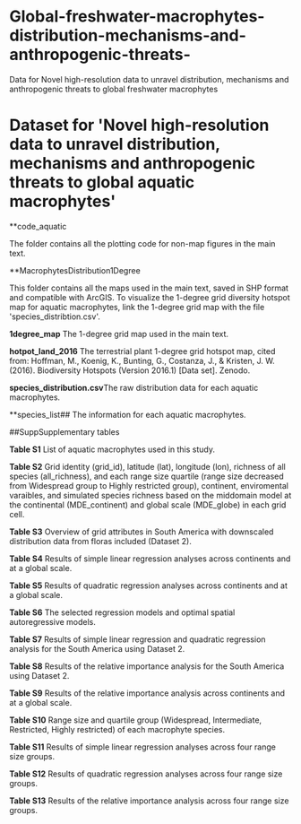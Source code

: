 # Global-freshwater-macrophytes-distribution-mechanisms-and-anthropogenic-threats-
Data for Novel high-resolution data to unravel distribution, mechanisms and anthropogenic threats to global freshwater macrophytes
# Dataset for 'Novel high-resolution data to unravel distribution, mechanisms and anthropogenic threats to global aquatic macrophytes'

**code_aquatic

The folder contains all the plotting code for non-map figures in the main text.

**MacrophytesDistribution1Degree

This folder contains all the maps used in the main text, saved in ​​SHP format​​ and compatible with ​​ArcGIS​​. To visualize the ​​1-degree grid diversity hotspot map for aquatic macrophytes​​, link the 1-degree grid map with the file ​​'species_distribtion.csv'​​. 

**1degree_map** The 1-degree grid map used in the main text.

**hotpot_land_2016** The terrestrial plant 1-degree grid hotspot map, cited from:
​​Hoffman, M., Koenig, K., Bunting, G., Costanza, J., & Kristen, J. W.​​ (2016). Biodiversity Hotspots (Version 2016.1) [Data set]. Zenodo.

**species_distribution.csv**The raw distribution data for each aquatic macrophytes.

**species_list## The information for each aquatic macrophytes.


##SuppSupplementary tables

**Table S1** List of aquatic macrophytes used in this study.

**Table S2** Grid identity (grid_id), latitude (lat), longitude (lon), richness of all species (all_richness), and each range size quartile (range size decreased from Widespread group to Highly restricted group), continent, enviromental varaibles, and simulated species richness based on the middomain model at the continental (MDE_continent) and global scale (MDE_globe) in each grid cell. 

**Table S3** Overview of grid attributes in South America with downscaled distribution data from floras included (Dataset 2). 

**Table S4** Results of simple linear regression analyses across continents and at a global scale. 

**Table S5** Results of quadratic regression analyses across continents and at a global scale. 

**Table S6** The selected regression models and optimal spatial autoregressive models. 

**Table S7** Results of simple linear regression and quadratic regression analysis for the South America using Dataset 2. 

**Table S8** Results of the relative importance analysis for the South America using Dataset 2. 

**Table S9** Results of the relative importance analysis across continents and at a global scale. 

**Table S10** Range size and quartile group (Widespread, Intermediate, Restricted, Highly restricted) of each macrophyte species.

**Table S11** Results of simple linear regression analyses across four range size groups. 

**Table S12** Results of quadratic regression analyses across four range size groups. 

**Table S13** Results of the relative importance analysis across four range size groups.
